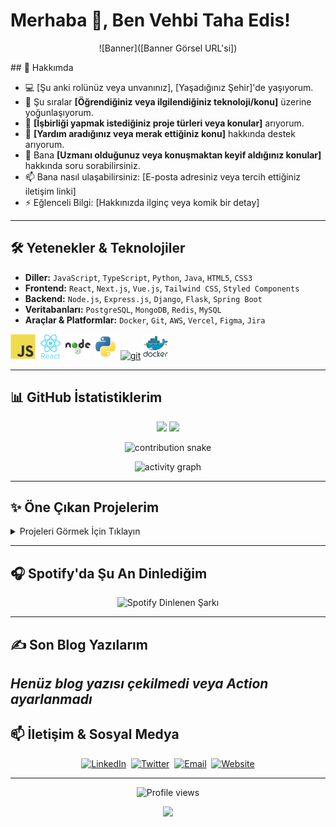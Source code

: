 # Merhaba 👋, Ben Vehbi Taha Edis!

<p align="center">
  ![Banner]([Banner Görsel URL'si])
</p>
## 🚀 Hakkımda

* 💻 [Şu anki rolünüz veya unvanınız], [Yaşadığınız Şehir]'de yaşıyorum.
* 🌱 Şu sıralar **[Öğrendiğiniz veya ilgilendiğiniz teknoloji/konu]** üzerine yoğunlaşıyorum.
* 👯 **[İşbirliği yapmak istediğiniz proje türleri veya konular]** arıyorum.
* 🤔 **[Yardım aradığınız veya merak ettiğiniz konu]** hakkında destek arıyorum.
* 💬 Bana **[Uzmanı olduğunuz veya konuşmaktan keyif aldığınız konular]** hakkında soru sorabilirsiniz.
* 📫 Bana nasıl ulaşabilirsiniz: [E-posta adresiniz veya tercih ettiğiniz iletişim linki]
* ⚡ Eğlenceli Bilgi: [Hakkınızda ilginç veya komik bir detay]

---

## 🛠️ Yetenekler & Teknolojiler

* **Diller:** `JavaScript`, `TypeScript`, `Python`, `Java`, `HTML5`, `CSS3`
* **Frontend:** `React`, `Next.js`, `Vue.js`, `Tailwind CSS`, `Styled Components`
* **Backend:** `Node.js`, `Express.js`, `Django`, `Flask`, `Spring Boot`
* **Veritabanları:** `PostgreSQL`, `MongoDB`, `Redis`, `MySQL`
* **Araçlar & Platformlar:** `Docker`, `Git`, `AWS`, `Vercel`, `Figma`, `Jira`

<p align="left">
  <a href="https://developer.mozilla.org/en-US/docs/Web/JavaScript" target="_blank" rel="noreferrer"><img src="https://raw.githubusercontent.com/devicons/devicon/master/icons/javascript/javascript-original.svg" alt="javascript" width="40" height="40"/></a>
  <a href="https://reactjs.org/" target="_blank" rel="noreferrer"><img src="https://raw.githubusercontent.com/devicons/devicon/master/icons/react/react-original-wordmark.svg" alt="react" width="40" height="40"/></a>
  <a href="https://nodejs.org" target="_blank" rel="noreferrer"><img src="https://raw.githubusercontent.com/devicons/devicon/master/icons/nodejs/nodejs-original-wordmark.svg" alt="nodejs" width="40" height="40"/></a>
  <a href="https://www.python.org" target="_blank" rel="noreferrer"><img src="https://raw.githubusercontent.com/devicons/devicon/master/icons/python/python-original.svg" alt="python" width="40" height="40"/></a>
  <a href="https://git-scm.com/" target="_blank" rel="noreferrer"><img src="https://www.vectorlogo.zone/logos/git-scm/git-scm-icon.svg" alt="git" width="40" height="40"/></a>
  <a href="https://www.docker.com/" target="_blank" rel="noreferrer"><img src="https://raw.githubusercontent.com/devicons/devicon/master/icons/docker/docker-original-wordmark.svg" alt="docker" width="40" height="40"/></a>
</p>

---

## 📊 GitHub İstatistiklerim

<p align="center">
  <img height="180em" src="https://github-readme-stats.vercel.app/api?username=[GitHub Kullanıcı Adınız]&show_icons=true&theme=tokyonight&include_all_commits=true&count_private=true&hide_border=true&rank_icon=github"/>
  <img height="180em" src="https://github-readme-stats.vercel.app/api/top-langs/?username=[GitHub Kullanıcı Adınız]&layout=compact&langs_count=8&theme=tokyonight&hide_border=true"/>
</p>

<p align="center">
  <img src="https://raw.githubusercontent.com/[GitHub Kullanıcı Adınız]/[GitHub Kullanıcı Adınız]/output/github-contribution-grid-snake.svg" alt="contribution snake" />
</p>

<p align="center">
  <img src="https://github-readme-activity-graph.vercel.app/graph?username=[GitHub Kullanıcı Adınız]&theme=react-dark&hide_border=true&area=true" alt="activity graph"/>
</p>

---

## ✨ Öne Çıkan Projelerim

<details>
<summary>Projeleri Görmek İçin Tıklayın</summary>

### Proje Adı 1

![Proje 1 Görseli]([Proje 1 Görsel URL'si])

*Proje 1'in kısa açıklaması. Hangi teknolojilerin kullanıldığı vb.*

**[Repo]([Proje 1 Repo Linki])** | **[Demo]([Proje 1 Canlı Demo Linki])**

---

### Proje Adı 2

![Proje 2 Görseli]([Proje 2 Görsel URL'si])

*Proje 2'nin kısa açıklaması.*

**[Repo]([Proje 2 Repo Linki])** | **[Demo]([Proje 2 Canlı Demo Linki])**

</details>

---

## 🎧 Spotify'da Şu An Dinlediğim

<p align="center">
  <img src="https://novatorem.vercel.app/api/spotify?theme=dark&scan=true" alt="Spotify Dinlenen Şarkı" width="350" />
</p>

---

## ✍️ Son Blog Yazılarım

*Henüz blog yazısı çekilmedi veya Action ayarlanmadı*
---

## 📫 İletişim & Sosyal Medya

<p align="center">
  <a href="https://linkedin.com/in/[LinkedIn Kullanıcı Adınız]" target="_blank"><img src="https://img.shields.io/badge/LinkedIn-%230077B5.svg?&style=for-the-badge&logo=linkedin&logoColor=white" alt="LinkedIn"></a>&nbsp;
  <a href="https://twitter.com/[Twitter Kullanıcı Adınız]" target="_blank"><img src="https://img.shields.io/badge/Twitter-%231DA1F2.svg?&style=for-the-badge&logo=Twitter&logoColor=white" alt="Twitter"></a>&nbsp;
  <a href="mailto:[E-posta Adresiniz]" target="_blank"><img src="https://img.shields.io/badge/Gmail-%23D14836.svg?&style=for-the-badge&logo=gmail&logoColor=white" alt="Email"></a>&nbsp;
  <a href="[Portfolyo/Web Sitesi Linkiniz]" target="_blank"><img src="https://img.shields.io/badge/Website-%234285F4.svg?&style=for-the-badge&logo=google-chrome&logoColor=white" alt="Website"></a>
</p>

---

<p align="center">
  <img src="https://komarev.com/ghpvc/?username=[GitHub Kullanıcı Adınız]&label=Profil%20Ziyaret%C3%A7isi&color=blueviolet&style=flat-square" alt="Profile views" />
</p>

<p align="center">
  <img src="https://media.giphy.com/media/bGgsc5mWoryfgKBx1u/giphy.gif" width="100">
</p>
